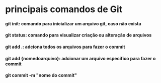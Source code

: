 # principais comandos de Git

#### git init: comando para inicializar um arquivo git, caso não exista 
#### git status: comando para visualizar criação ou alteração de arquivos 
#### git add .: adciona todos os arquivos para fazer o commit 
#### git add {nomedoarquivo}: adcionar um arquivo especifico para fazer o commit 
#### git commit -m "nome do commit"
